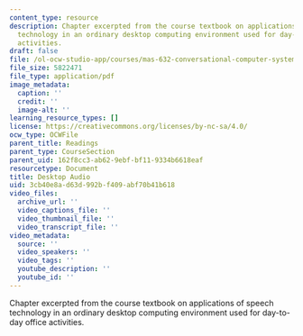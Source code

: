 ```yaml
---
content_type: resource
description: Chapter excerpted from the course textbook on applications of speech
  technology in an ordinary desktop computing environment used for day-to-day office
  activities.
draft: false
file: /ol-ocw-studio-app/courses/mas-632-conversational-computer-systems-fall-2008/3cb40e8ad63d992bf409abf70b41b618_schmandt_ch12.pdf
file_size: 5822471
file_type: application/pdf
image_metadata:
  caption: ''
  credit: ''
  image-alt: ''
learning_resource_types: []
license: https://creativecommons.org/licenses/by-nc-sa/4.0/
ocw_type: OCWFile
parent_title: Readings
parent_type: CourseSection
parent_uid: 162f8cc3-ab62-9ebf-bf11-9334b6618eaf
resourcetype: Document
title: Desktop Audio
uid: 3cb40e8a-d63d-992b-f409-abf70b41b618
video_files:
  archive_url: ''
  video_captions_file: ''
  video_thumbnail_file: ''
  video_transcript_file: ''
video_metadata:
  source: ''
  video_speakers: ''
  video_tags: ''
  youtube_description: ''
  youtube_id: ''
---
```

Chapter excerpted from the course textbook on applications of speech technology in an ordinary desktop computing environment used for day-to-day office activities.